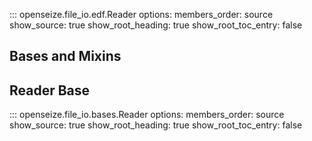 ::: openseize.file_io.edf.Reader
    options:
        members_order:
            source
        show_source:
            true
        show_root_heading:
            true
        show_root_toc_entry:
            false

## Bases and Mixins

## Reader Base
::: openseize.file_io.bases.Reader
    options:
        members_order:
            source
        show_source: 
            true
        show_root_heading:
            true
        show_root_toc_entry: 
            false
